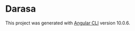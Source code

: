 # Darasa

This project was generated with [Angular CLI](https://github.com/angular/angular-cli) version 10.0.6.
